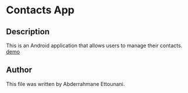 # Contacts App

## Description

This is an Android application that allows users to manage their contacts.
<a href="https://youtu.be/ZbDSYAJ6GMQ">demo</a>
## Author

This file was written by Abderrahmane Ettounani.

